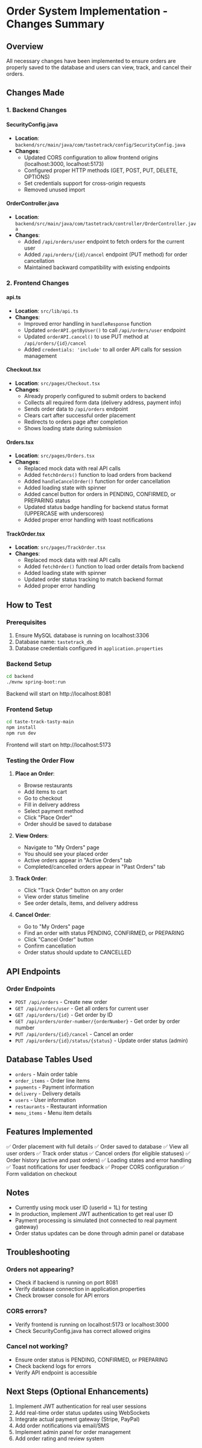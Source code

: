 # Order System Implementation - Changes Summary

## Overview
All necessary changes have been implemented to ensure orders are properly saved to the database and users can view, track, and cancel their orders.

## Changes Made

### 1. Backend Changes

#### SecurityConfig.java
- **Location**: `backend/src/main/java/com/tastetrack/config/SecurityConfig.java`
- **Changes**:
  - Updated CORS configuration to allow frontend origins (localhost:3000, localhost:5173)
  - Configured proper HTTP methods (GET, POST, PUT, DELETE, OPTIONS)
  - Set credentials support for cross-origin requests
  - Removed unused import

#### OrderController.java
- **Location**: `backend/src/main/java/com/tastetrack/controller/OrderController.java`
- **Changes**:
  - Added `/api/orders/user` endpoint to fetch orders for the current user
  - Added `/api/orders/{id}/cancel` endpoint (PUT method) for order cancellation
  - Maintained backward compatibility with existing endpoints

### 2. Frontend Changes

#### api.ts
- **Location**: `src/lib/api.ts`
- **Changes**:
  - Improved error handling in `handleResponse` function
  - Updated `orderAPI.getByUser()` to call `/api/orders/user` endpoint
  - Updated `orderAPI.cancel()` to use PUT method at `/api/orders/{id}/cancel`
  - Added `credentials: 'include'` to all order API calls for session management

#### Checkout.tsx
- **Location**: `src/pages/Checkout.tsx`
- **Changes**:
  - Already properly configured to submit orders to backend
  - Collects all required form data (delivery address, payment info)
  - Sends order data to `/api/orders` endpoint
  - Clears cart after successful order placement
  - Redirects to orders page after completion
  - Shows loading state during submission

#### Orders.tsx
- **Location**: `src/pages/Orders.tsx`
- **Changes**:
  - Replaced mock data with real API calls
  - Added `fetchOrders()` function to load orders from backend
  - Added `handleCancelOrder()` function for order cancellation
  - Added loading state with spinner
  - Added cancel button for orders in PENDING, CONFIRMED, or PREPARING status
  - Updated status badge handling for backend status format (UPPERCASE with underscores)
  - Added proper error handling with toast notifications

#### TrackOrder.tsx
- **Location**: `src/pages/TrackOrder.tsx`
- **Changes**:
  - Replaced mock data with real API calls
  - Added `fetchOrder()` function to load order details from backend
  - Added loading state with spinner
  - Updated order status tracking to match backend format
  - Added proper error handling

## How to Test

### Prerequisites
1. Ensure MySQL database is running on localhost:3306
2. Database name: `tastetrack_db`
3. Database credentials configured in `application.properties`

### Backend Setup
```bash
cd backend
./mvnw spring-boot:run
```
Backend will start on http://localhost:8081

### Frontend Setup
```bash
cd taste-track-tasty-main
npm install
npm run dev
```
Frontend will start on http://localhost:5173

### Testing the Order Flow

1. **Place an Order**:
   - Browse restaurants
   - Add items to cart
   - Go to checkout
   - Fill in delivery address
   - Select payment method
   - Click "Place Order"
   - Order should be saved to database

2. **View Orders**:
   - Navigate to "My Orders" page
   - You should see your placed order
   - Active orders appear in "Active Orders" tab
   - Completed/cancelled orders appear in "Past Orders" tab

3. **Track Order**:
   - Click "Track Order" button on any order
   - View order status timeline
   - See order details, items, and delivery address

4. **Cancel Order**:
   - Go to "My Orders" page
   - Find an order with status PENDING, CONFIRMED, or PREPARING
   - Click "Cancel Order" button
   - Confirm cancellation
   - Order status should update to CANCELLED

## API Endpoints

### Order Endpoints
- `POST /api/orders` - Create new order
- `GET /api/orders/user` - Get all orders for current user
- `GET /api/orders/{id}` - Get order by ID
- `GET /api/orders/order-number/{orderNumber}` - Get order by order number
- `PUT /api/orders/{id}/cancel` - Cancel an order
- `PUT /api/orders/{id}/status/{status}` - Update order status (admin)

## Database Tables Used
- `orders` - Main order table
- `order_items` - Order line items
- `payments` - Payment information
- `delivery` - Delivery details
- `users` - User information
- `restaurants` - Restaurant information
- `menu_items` - Menu item details

## Features Implemented

✅ Order placement with full details
✅ Order saved to database
✅ View all user orders
✅ Track order status
✅ Cancel orders (for eligible statuses)
✅ Order history (active and past orders)
✅ Loading states and error handling
✅ Toast notifications for user feedback
✅ Proper CORS configuration
✅ Form validation on checkout

## Notes

- Currently using mock user ID (userId = 1L) for testing
- In production, implement JWT authentication to get real user ID
- Payment processing is simulated (not connected to real payment gateway)
- Order status updates can be done through admin panel or database

## Troubleshooting

### Orders not appearing?
- Check if backend is running on port 8081
- Verify database connection in application.properties
- Check browser console for API errors

### CORS errors?
- Verify frontend is running on localhost:5173 or localhost:3000
- Check SecurityConfig.java has correct allowed origins

### Cancel not working?
- Ensure order status is PENDING, CONFIRMED, or PREPARING
- Check backend logs for errors
- Verify API endpoint is accessible

## Next Steps (Optional Enhancements)

1. Implement JWT authentication for real user sessions
2. Add real-time order status updates using WebSockets
3. Integrate actual payment gateway (Stripe, PayPal)
4. Add order notifications via email/SMS
5. Implement admin panel for order management
6. Add order rating and review system

